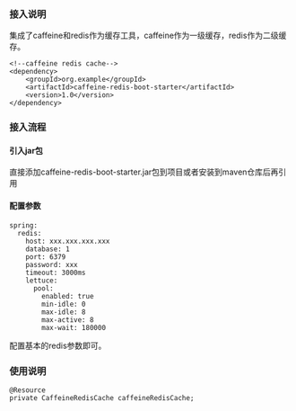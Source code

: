 ### 接入说明
集成了caffeine和redis作为缓存工具，caffeine作为一级缓存，redis作为二级缓存。
```
<!--caffeine redis cache-->
<dependency>
    <groupId>org.example</groupId>
    <artifactId>caffeine-redis-boot-starter</artifactId>
    <version>1.0</version>
</dependency>
```
### 接入流程
#### 引入jar包
直接添加caffeine-redis-boot-starter.jar包到项目或者安装到maven仓库后再引用
#### 配置参数
```
spring:
  redis:
    host: xxx.xxx.xxx.xxx
    database: 1
    port: 6379
    password: xxx
    timeout: 3000ms
    lettuce:
      pool:
        enabled: true
        min-idle: 0
        max-idle: 8
        max-active: 8
        max-wait: 180000
```
配置基本的redis参数即可。
### 使用说明
```
@Resource
private CaffeineRedisCache caffeineRedisCache;
```